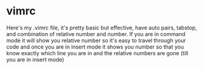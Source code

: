# vimrc
Here's my .vimrc file, it's pretty basic but effective, have auto pairs, tabstop, and combination of relative number and number. If you are in command mode it will show you relative number so it's easy to travel through your code and once you are in insert mode it shows you number so that you know exactly which line you are in and the relative numbers are gone (till you are in insert mode) 
